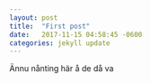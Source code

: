 ```yaml
---
layout: post
title:  "First post"
date:   2017-11-15 04:58:45 -0600
categories: jekyll update
---
```



Ännu nånting här å de då va